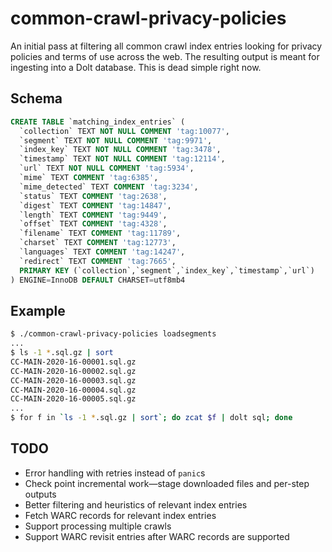 common-crawl-privacy-policies
=============================

An initial pass at filtering all common crawl index entries looking for privacy
policies and terms of use across the web. The resulting output is meant for
ingesting into a Dolt database.  This is dead simple right now. 

Schema
------

```sql
CREATE TABLE `matching_index_entries` (
  `collection` TEXT NOT NULL COMMENT 'tag:10077',
  `segment` TEXT NOT NULL COMMENT 'tag:9971',
  `index_key` TEXT NOT NULL COMMENT 'tag:3478',
  `timestamp` TEXT NOT NULL COMMENT 'tag:12114',
  `url` TEXT NOT NULL COMMENT 'tag:5934',
  `mime` TEXT COMMENT 'tag:6385',
  `mime_detected` TEXT COMMENT 'tag:3234',
  `status` TEXT COMMENT 'tag:2638',
  `digest` TEXT COMMENT 'tag:14847',
  `length` TEXT COMMENT 'tag:9449',
  `offset` TEXT COMMENT 'tag:4328',
  `filename` TEXT COMMENT 'tag:11789',
  `charset` TEXT COMMENT 'tag:12773',
  `languages` TEXT COMMENT 'tag:14247',
  `redirect` TEXT COMMENT 'tag:7665',
  PRIMARY KEY (`collection`,`segment`,`index_key`,`timestamp`,`url`)
) ENGINE=InnoDB DEFAULT CHARSET=utf8mb4
```

Example
-------

```sh
$ ./common-crawl-privacy-policies loadsegments
...
$ ls -1 *.sql.gz | sort
CC-MAIN-2020-16-00001.sql.gz
CC-MAIN-2020-16-00002.sql.gz
CC-MAIN-2020-16-00003.sql.gz
CC-MAIN-2020-16-00004.sql.gz
CC-MAIN-2020-16-00005.sql.gz
...
$ for f in `ls -1 *.sql.gz | sort`; do zcat $f | dolt sql; done
```

TODO
----

* Error handling with retries instead of `panic`s
* Check point incremental work&mdash;stage downloaded files and per-step outputs
* Better filtering and heuristics of relevant index entries
* Fetch WARC records for relevant index entries
* Support processing multiple crawls
* Support WARC revisit entries after WARC records are supported
